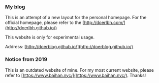### My blog

This is an attempt of a new layout for the personal homepage.
For the official homepage, please refer to the [http://doerlbh.com/](http://doerlbh.github.io/)

This website is only for experimental usage.

Address: [http://doerblog.github.io/](http://doerblog.github.io/)


### Notice from 2019

This is an outdated website of mine. For my most current website, please refer to [https://www.baihan.nyc/](https://www.baihan.nyc/). Thanks!
